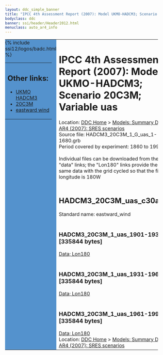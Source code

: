 ```yaml
---
layout: ddc_simple_banner
title: "IPCC 4th Assessment Report (2007): Model UKMO-HADCM3; Scenario 20C3M; Variable uas"
bodyclass: ddc
banner: ssi/header/Header2012.html
menuclass: auto_ar4_info
---
```



<table width="100%" border="0" cellspacing="0" cellpadding="0" style="border-collapse: collapse;">
<tr style="margin:0;padding:0;border:0;">
<td style="margin:0;padding:0;border:0;height:1pt;width:150pt;background:#5492CD;" valign="top" >

<div id="lh-col2" class="auto_ar4_info">
<table class="menumain" bgcolor="#5492CD" cellspacing="0" width="100%" border="0">
<tr><td>
<h2> Other links:</h2>
<ul>
<li><a href="/auto/ar4/model-UKMO-HADCM3.html">UKMO<br/>HADCM3</a></li>
<li><a href="/auto/ar4/scenario-20C3M.html">20C3M</a></li>
<li><a href="/auto/ar4/var-eastward_wind.html">eastward wind</a></li>
</ul>
</td></tr>
{% include ssi12/logos/badc.html %}
</table>
</div>
</td>
<td><h1>IPCC 4th Assessment Report (2007): Model UKMO-HADCM3; Scenario 20C3M; Variable uas</h1>

<!-- Breadcrumb1 -->
<div id="breadcrumb1" align="left">
Location: <a href="/index.html">DDC Home</a> > <a href="/sim/gcm_clim/">Models: Summary Data</a>
> <a href="/sim/gcm_clim/SRES_AR4/index.html">AR4 (2007): SRES scenarios</a>
</div>
<!-- End of Breadcrumb1 -->Source file: HADCM3_20C3M_1_G_uas_1-1680.grb
<br/>
Period covered by experiment: 1860 to 1999<br/>
<br/>Individual files can be downloaded from the "data" links; the "Lon180" links provide the same data
         with the grid cycled so that the first longitude is 180W<br/>
<br/><h2>HADCM3_20C3M_uas_c30a.tar</h2>
Standard name: eastward_wind<br>
<br/><h3>HADCM3_20C3M_1_uas_1901-1930.nc [335844 bytes]</h3>
<a href="/cgi-bin/downl/ar4_nc/uas/HADCM3_20C3M_1_uas_1901-1930.nc">Data; </a><a href="/cgi-bin/downl/ar4_nc/uas/HADCM3_20C3M_1_uas_1901-1930.cyto180.nc"> Lon180</a><br/>
<br/><h3>HADCM3_20C3M_1_uas_1931-1960.nc [335844 bytes]</h3>
<a href="/cgi-bin/downl/ar4_nc/uas/HADCM3_20C3M_1_uas_1931-1960.nc">Data; </a><a href="/cgi-bin/downl/ar4_nc/uas/HADCM3_20C3M_1_uas_1931-1960.cyto180.nc"> Lon180</a><br/>
<br/><h3>HADCM3_20C3M_1_uas_1961-1990.nc [335844 bytes]</h3>
<a href="/cgi-bin/downl/ar4_nc/uas/HADCM3_20C3M_1_uas_1961-1990.nc">Data; </a><a href="/cgi-bin/downl/ar4_nc/uas/HADCM3_20C3M_1_uas_1961-1990.cyto180.nc"> Lon180</a><br/>
<!-- Breadcrumb2 -->
<div id="breadcrumb2" align="left">
Location: <a href="/index.html">DDC Home</a> > <a href="/sim/gcm_clim/">Models: Summary Data</a>
> <a href="/sim/gcm_clim/SRES_AR4/index.html">AR4 (2007): SRES scenarios</a>
</div>
<!-- End of Breadcrumb2 --></td></tr></table>
